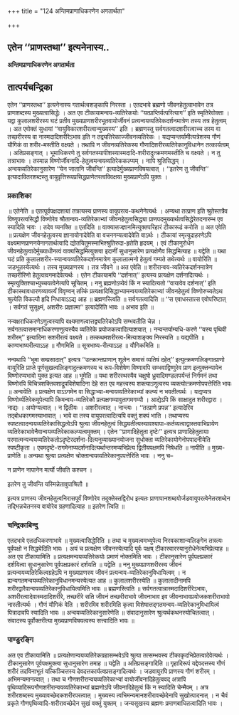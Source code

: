 +++
title = "124 अन्तिमप्राणाधिकरणेन अगतार्थता"

+++


## एतेन ‘‘प्राणस्तथा’’ इत्यनेनास्य..

**अन्तिमप्राणाधिकरणेन अगतार्थता**

## **तात्पर्यचन्द्रिका**

एतेन ‘‘प्राणस्तथा’’ इत्यनेनास्य गतार्थत्वशङ्कापि निरस्ता । एतदभावे ब्रह्मणो जीवनहेतुत्वाभावेन तत्र प्राणशब्दस्य मुख्यत्वासिद्धेः । अत एव टीकायामन्वय-व्यतिरेकयोः ‘‘यत्प्राप्तिर्यत्परित्याग’’ इति स्मृतिरेवोक्ता । यद्वा कुलालशरीरस्य घटं प्रतीव मुख्यप्राणशरीरभूतवायोर्जीवनं प्रत्यन्वयव्यतिरेकदर्शनमात्रेण तस्य तत्र हेतुत्वम् । अत एवोक्तं सुधायां ‘‘वायुविकारशरीरत्वान्मुख्यस्य’’ इति । ब्रह्मणस्तु सर्वगतत्वादशरीरत्वाच्च तस्य वा तच्छरीरस्य वा नास्मदादिशरीरेऽभाव इति न तद्व्यतिरेकाज्जीवनव्यतिरेकः । यद्यप्यन्तर्यामीत्यत्रेशस्य गौणं यौगिकं वा शरीर-मस्तीति वक्ष्यते । तथापि न जीवनव्यतिरेकस्य गौणादिशरीरव्यतिरेकानुविधानेन तत्कार्यत्वम् । अतिप्रसङ्गात् । भूमाधिकरणे तु सर्वगतस्यापीशस्यास्मदादि-शरीरादुत्क्रमणमस्तीति च वक्ष्यते । न तु तत्राभावः । तस्मान्न विष्णोर्जीवनादि-हेतुत्वमन्वयव्यतिरेककल्प्यम् । नापि श्रुतिसिद्धम् । अन्वयव्यतिरेकानुसारेण ‘‘येन जातानि जीवन्ति’’ इत्यादेर्मुख्यप्राणविषयत्वात् । ‘‘इतरेण तु जीवन्ति’’ इत्यादावितरशब्दस्तु वायुवृत्तिरूपप्रसिद्धप्राणेतरत्वविवक्षया मुख्यप्राणेऽपि युक्तः ।

### **प्रकाशिका**

॥ एतेनेति ॥ एतत्पूर्वपक्षदशायां तत्रत्यस्य प्राणस्य वायुपरत्व-कथनेनेत्यर्थः । अन्यथा तत्प्राण इति श्रुतेस्तत्रैव विष्णुपरत्वसिद्धौ विष्णोरेव श्रौतान्वय-व्यतिरेकाभ्यां जीवनहेतुत्वसिद्ध्या प्राणपदमुख्यार्थत्वसिद्धेरेतदनारम्भ एव स्यादिति भावः । तदेव व्यनक्ति ॥ एतदिति ॥ वाक्यात्तज्ज्ञानमित्युक्तपरिहारं टीकारूढं करोति ॥ अत एवेति ॥ प्रत्यक्षेण जीवनहेतुत्वस्य ज्ञानायोगादेवेति वा वचनगम्यत्वादेवेति वाऽर्थः । टीकायां स्मृत्युदाहरणेऽपि वक्ष्यमाणप्राणनयेनागतार्थत्वादि द्योतयितुमस्माभिश्श्रुतिरुदा-हृतेति हृदयम् । एवं टीकानुरोधेन जीवनहेतुत्वादेर्मुख्याधीनत्वं वाक्यसिद्धमित्युक्त्वा इदानीं सुधानुसारेण प्रत्यक्षेणैव सिद्धमित्याह ॥ यद्वेति ॥ यथा घटं प्रति कुलालशरीर-स्यान्वयव्यतिरेकदर्शनमात्रेण कुलालात्मनो हेतुत्वं गम्यते तथेत्यर्थः ॥ वायोरिति ॥ जडभूतस्येत्यर्थः । तस्य मुख्यप्राणस्य । तत्र जीवने ॥ अत एवेति ॥ शरीरान्वय-व्यतिरेकदर्शनमात्रेण तच्छरीरिणो हेतुत्वावगमादेवेत्यर्थः । एतेन टीकायामपि ‘‘दर्शनात्’’ इत्यस्य प्रत्यक्षेण दर्शनादित्यर्थः । स्मृत्युक्तिश्चाभ्युच्चयत्वेनेत्यपि सूचितम् । ननु ब्रह्मणोऽप्येवं किं न स्यादित्यतो ‘‘वायावेव दर्शनात्’’ इति टीकास्थावधारणव्यावर्त्यं विवृण्वन् तत्किं प्रत्यक्षादिसिद्धाभ्यामन्वयव्यतिरेकाभ्यां जीवनहेतुत्वं विष्णोरुच्यतेऽथ श्रुत्येति विकल्पौ हृदि निधायाऽऽद्य आह ॥ ब्रह्मणस्त्विति ॥ सर्वगतत्वादिति ॥ ‘‘स एवाधस्तात्स एवोपरिष्टात् । सर्वगतं सुसूक्ष्मं, अशरीरः प्रज्ञात्मा’’ इत्यादेरिति भावः ॥ अभाव इति ॥

नन्वक्षराधिकरणेऽणुत्वस्यापि वक्ष्यमाणत्वात्तद्व्यतिरेकोऽपि सम्भवतीति चेन्न । सर्वगतत्वासमानाधिकरणाणुत्वस्यैव व्यतिरेके प्रयोजकत्वादित्याशयात् । नन्वन्तर्याम्यधि-करणे ‘‘यस्य पृथिवी शरीरम्’’ इत्यादिना सशरीरत्वं वक्ष्यते । तत्कथमशरीरत्व-मित्याशङ्क्य निरस्यति ॥ यद्यपीति ॥ काण्वभाष्यरीत्याऽऽह ॥ गौणमिति ॥ सूत्रभाष्य-रीत्याऽऽह ॥ यौगिकमिति ॥

नन्वथापि ‘‘भूमा सम्प्रसादात्’’ इत्यत्र ‘‘उत्क्रान्तप्राणान् शूलेन समासं व्यतिषं दहेत्’’ इत्युत्क्रमणलिङ्गात्प्राणो वायुरिति प्राप्ते पूर्णसुखत्वलिङ्गादुत्क्रमणस्य च रूप-विशेषेण विष्णावपि सम्भवाद्विष्णुरेव प्राण इत्युक्तन्यायेन विष्णोरप्यभावो युक्त इत्यत आह ॥ भूमेति ॥ यथा शरीरस्थस्यैव चक्षुषो ध्रुवादिमण्डलपर्यन्तं निर्गमनं तथा विष्णोरपि विचित्रशक्तिवशाद्रूपविशेषादिना देहे सत एव महत्त्वस्य शक्त्याऽणुत्वस्य व्यक्त्योत्क्रमणोपपत्तेरिति भावः ॥ अन्वयेति ॥ प्रत्यक्षेण वाऽऽगमेन वा सिद्धाभ्या-मन्वयव्यतिरेकाभ्यां कल्प्यं न भवतीत्यर्थः । यद्यप्यत्र विष्णोर्व्यतिरेकमुपेत्यापि किमन्वय-व्यतिरेकौ प्रत्यक्षगम्यावुतागमगम्यौ । आद्येऽपि किं साक्षादुत शरीरद्वारा । नाद्यः । अयोग्यत्वात् । न द्वितीयः । अशरीरत्वात् । नान्त्यः । ‘‘तत्प्राणे प्रपन्न’’ इत्यादेरिव तद्बोधकागमस्याभावात् । भावे वा तस्य वायुपरत्वादित्यपि वक्तुं शक्यं भाति । तथाप्यस्य स्पष्टत्वादन्वयव्यतिरेकासिद्धत्वेऽपि श्रुत्या जीवनहेतुत्वं सिद्ध्यतीत्यस्यावश्यापा-कर्तव्यत्वाद्वास्तवाभिप्रायेण व्यतिरेकाभावेनैवान्वयव्यतिरेकाकल्प्यत्वमुक्तम् । एतेन ‘‘प्राणादिहेतुता दृष्टेः’’ इत्यत्र प्राणादिहेतुतायाः परमात्मन्यन्वयव्यतिरेकतोऽदृष्टेरदर्शना-दित्यनुव्याख्यानयोजना सुधोक्ता व्यतिरेकायोगेनोपपादनीयेति स्पष्टीकृता । एवमदृष्टे-रागमेनाप्यदर्शनादित्यर्थान्तरमप्यभिप्रेत्य द्वितीयपक्षमपि निषेधति ॥ नापीति ॥ मुख्य-प्राणेति ॥ अन्यथा श्रुत्या प्रत्यक्षेण चोक्तान्वयव्यतिरेकानुपपत्तेरिति भावः । ननु च–

न प्राणेन नापानेन मर्त्यो जीवति कश्चन ।

इतरेण तु जीवन्ति यस्मिन्नेतावुपाश्रितौ ॥

इत्यत्र प्राणस्य जीवनहेतुत्वनिरासपूर्वं विष्णोरेव तदुक्तेस्तद्विरोध इत्यतः प्राणापानशब्दयोर्जडवायुपरत्वेनेतरशब्देन तद्भिन्नचेतनस्य वायोरेव ग्रहणादित्याह ॥ इतरेण त्विति ॥

### **चन्द्रिकाबिन्दु**

एतदभावे एतदधिकरणाभावे ॥ मुख्यत्वासिद्धेरिति ॥ तथा च मुख्यत्वमभ्युपेत्य निरवकाशान्यलिङ्गेन तत्रत्यः पूर्वपक्षो न सिद्ध्येदिति भावः । अयं च प्रत्यक्षेण जीवनस्येत्यादि पूर्वः पक्षष् टीकास्वारस्यानुरोधेनेत्यभिप्रेत्याह ॥ अत एव टीकायामिति ॥ प्रत्यक्षमन्वयव्यतिरेकयोः प्रमाणं नोक्तमिति भावः । टीकानुसारेण पूर्वपक्षप्रकारं दर्शयित्वा सुधानुसारेण पूर्वपक्षप्रकारं दर्शयति ॥ यद्वेति ॥ ननु मुख्यप्राणशरीरस्य जीवनं प्रत्यन्वयव्यतिरेकित्वग्रहेऽपि न मुख्यप्राणस्य जीवनं प्रत्यन्वय-व्यतिरेकानुविधायित्वम् । न ह्यन्यगतमन्वयव्यतिरेकानुविधानमन्यस्येत्यत आह ॥ कुलालशरीरस्येति ॥ कुलालादीनामपि शरीरद्वारैवान्वयव्यतिरेकानुविधायित्वमिति भावः ॥ ब्रह्मणस्त्विति ॥ सर्वगतत्वान्नास्मदादिशरीरेऽभावः, अशरीरत्वादेवास्मदादिशरीरे, तच्छरीरे सति जीवनं तच्छरीराभावे जीवनाभाव इव जीवनाभावप्रयोजकशरीराभावो नास्तीत्यर्थः । गौणं यौगिकं वेति । शरीरमिव शरीरमिति कृत्वा विशेषात्तद्गतमन्वय-व्यतिरेकानुविधायित्वं पित्रादावपि स्यादिति भावः ॥ अन्वयव्यतिरेकानुसारेणेति ॥ संवादानुसारेण श्रुत्यर्थकथनस्योचितत्वात् । संवादस्य पूर्वोक्तरीत्या मुख्यप्राणविषयत्वस्य सत्त्वादिति भावः ॥

### **पाण्डुरङ्गि**

अत एव टीकायामिति ॥ प्रत्यक्षेणान्वयव्यतिरेकग्रहासम्भवेऽपि श्रुत्या तत्सम्भवस्य टीकाकृदभिप्रेतत्वादेवेत्यर्थः । टीकानुसारेण पूर्वपक्षमुक्त्वा सुधानुसारेण तमाह ॥ यद्वेति ॥ अतिप्रसङ्गादिति ॥ गृहादिरूपं यद्देवदत्तस्य गौणं शरीरं तदविनाभूतं यत्किञ्चित्तस्य देवदत्तकार्यत्वप्रसङ्गादित्यर्थः । जडवायुरपि प्राणस्य गौणं शरीरम् । अभिमन्यमानत्वात् । तथा च गौणशरीरान्वयव्यतिरेकाभ्यां वायोर्जीवनादिहेतुत्ववद् अत्रापि पृथिव्यादिरूपगौणशरीरान्वयव्यतिरेकाभ्यां ब्रह्मणोऽपि जीवनादिहेतुत्वं किं न स्यादिति चेन्मैवम् । अत्र शरीरशब्दस्य मुख्यावच्छेदकशरीरपरत्वात् । मुख्यस्य त्वभिमन्यमानशरीरावच्छेदेनापि सुखोत्पादनात् । न चैवं प्रकृते गौणपृथिव्यादि-शरीरावच्छेदेन सुखं वक्तुं युक्तम् । जन्यसुखस्य ब्रह्मणः प्रमाणबाधितत्वादिति भावः ।


